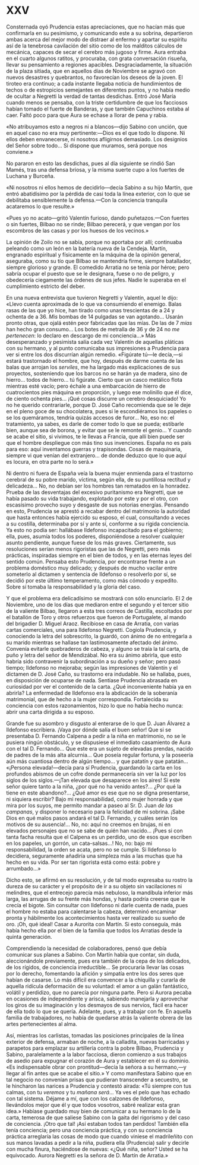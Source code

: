 # XXV

Consternada oyó Prudencia estas apreciaciones, que no hacían más que
confirmarla en su pesimismo, y comunicando este a su sobrina, departieron ambas
acerca del mejor modo de distraer al enfermo y apartar su espíritu así de la
tenebrosa cavilación del sitio como de los malditos cálculos de mecánica,
capaces de secar el cerebro más jugoso y firme. Aura entraba en el cuarto
algunos ratitos, y procuraba, con grata conversación risueña, llevar su
pensamiento a regiones apacibles. Desgraciadamente, la situación de la plaza
sitiada, que en aquellos días de Noviembre se agravó con nuevos desastres
y quebrantos, no favorecían los deseos de la joven. El tiroteo era continuo;
a cada instante llegaba noticia de hundimientos de techos o de estropicios
semejantes en diferentes puntos, y no había medio de ocultar a Negretti la
verdad de tantas desdichas. Entró José María cuando menos se pensaba, con la
triste certidumbre de que los facciosos habían tomado el fuerte de Banderas,
y que también Capuchinos estaba al caer. Faltó poco para que Aura se echase
a llorar de pena y rabia.

«No atribuyamos esto a negros ni a blancos—dijo Sabino con unción, que en aquel
caso no era muy pertinente:—Dios es el que todo lo dispone. Ni ellos deben
envanecerse, ni nosotros afligirnos demasiado. Los designios del Señor sobre
todo... Si dispone que muramos, será porque nos conviene.»

No pararon en esto las desdichas, pues al día siguiente se rindió San Mamés,
tras una defensa briosa, y la misma suerte cupo a los fuertes de Luchana
y Burceña.

«Ni nosotros ni ellos hemos de decidirlo—decía Sabino a su hijo Martín, que
entró abatidísimo por la pérdida de casi toda la línea exterior, con lo que se
debilitaba sensiblemente la defensa.—Con la conciencia tranquila acataremos lo
que resulte.»

«Pues yo no acato—gritó Valentín furioso, dando puñetazos.—Con fuertes o sin
fuertes, Bilbao no se rinde; Bilbao perecerá, y que vengan por los escombros
de las casas y por los huesos de los vecinos.»

La opinión de Zoilo no se sabía, porque no aportaba por allí; continuaba
peleando como un león en la batería nueva de la Cendeja. Martín, engranado
espiritual y físicamente en la máquina de la opinión general, aseguraba, como
su tío que Bilbao se mantendría firme, siempre batallador, siempre glorioso
y grande. El comedido Arratia no se tenía por héroe; pero sabría ocupar el
puesto que se le designara, fuese o no de peligro, y obedecería ciegamente las
órdenes de sus jefes. Nadie le superaba en el cumplimiento estricto del deber.

En una nueva entrevista que tuvieron Negretti y Valentín, aquel le dijo: «Llevo
cuenta aproximada de lo que va consumiendo el enemigo. Balas rasas de las que
yo hice, han tirado como unas trescientas de a 24 y ochenta de a 36&period;
*Mis* bombas de 14 pulgadas se van agotando... Usarán pronto otras, que ojalá
estén peor fabricadas que las mías. De las de 7 *mías* han hecho gran
consumo... Los botes de metralla de 36 y de 24 no *me pertenecen*: lo declaro
en descargo de mi conciencia...» Más desesperanzado y pesimista salía cada vez
Valentín de aquellas pláticas con su hermano, y al punto comunicaba sus
impresiones a Prudencia para ver si entre los dos discurrían algún remedio.
«Figúrate tú—le decía,—si estará trastornado el hombre, que hoy, después de
darme cuenta de las balas que arrojan los *serviles*, me ha largado más
explicaciones de sus proyectos, sosteniendo que los barcos no se harán ya de
madera, sino de hierro... todos de hierro... tú figúrate. Cierto que un casco
metálico flota mientras esté vacío; pero échale a una embarcación de hierro de
cuatrocientos pies máquina en proporción, y luego ese molinillo que él dice, de
ciento ochenta pies... ¡Qué cosas discurre un cerebro desquiciado! Yo no he
querido contrariarle, porque D. José Caño recomienda que se le deje en el pleno
goce de su chocolatera, pues si le escondiéramos los papeles o se los
quemáramos, tendría quizás accesos de furor... No, eso no: el tratamiento, ya
sabes, es darle de comer todo lo que se pueda; estibarle bien, aunque sea de
borona, y evitar que se le remonte el genio... Y cuando se acabe el sitio, si
vivimos, te le llevas a Francia, que allí bien puede ser que el hombre
despliegue con más tino sus invenciones. España no es país para eso: aquí
inventamos guerras y trapisondas. Cosas de maquinaria, siempre vi que venían
del extranjero... de donde deduzco que lo que aquí es locura, en otra parte no
lo será.»

Ni dentro ni fuera de España veía la buena mujer enmienda para el trastorno
cerebral de su pobre marido, víctima, según ella, de su puntillosa rectitud
y delicadeza... No, no debían ser los hombres tan rematados en la honradez.
Prueba de las desventajas del excesivo puritanismo era Negretti, que se había
pasado su vida trabajando, explotado por este y por el otro, con escasísimo
provecho suyo y desgaste de sus notorias energías. Pensando en esto, Prudencia
se aprestó a recabar dentro del matrimonio la autoridad que hasta entonces
había ejercido su esposo, el cual, consultando a veces a su costilla,
determinaba por sí y ante sí, conforme a su rígida conciencia. Ya esto no podía
ser: hallábase Ildefonso incapacitado para el gobierno; ella, pues, asumía
todos los poderes, disponiéndose a resolver cualquier asunto pendiente, aunque
fuese de los más graves. Ciertamente, sus resoluciones serían menos rigoristas
que las de Negretti, pero más prácticas, inspiradas siempre en el bien de
todos, y en las eternas leyes del sentido común. Pensaba esto Prudencia, por
encontrarse frente a un problema doméstico muy delicado; y después de mucho
vacilar entre someterlo al dictamen y sentencia de Ildefonso o resolverlo por
sí, se decidió por este último temperamento, como más cómodo y expedito. Sobre
sí tomaba la responsabilidad y la gloria del caso.

Y que el problema era delicadísimo se mostrará con sólo enunciarlo. El 2 de
Noviembre, uno de los días que mediaron entre el segundo y el tercer sitio de
la valiente Bilbao, llegaron a esta tres correos de Castilla, escoltados por el
batallón de Toro y otros refuerzos que fueron de Portugalete, al mando del
brigadier D. Miguel Araoz. Recibiose en casa de Arratia, con varias cartas
comerciales, una para Ildefonso Negretti. Cogiola Prudencia, y conociendo la
letra del sobrescrito, la guardó, con ánimo de no entregarla a su marido
mientras se hallase tan lastimosamente afectado del ánimo. Convenía evitarle
quebraderos de cabeza, y alguno se traía la tal carta, de puño y letra del
señor de Mendizábal. No era su ánimo abrirla, que esto habría sido contravenir
la subordinación a su dueño y señor; pero pasó tiempo; Ildefonso no mejoraba;
según las impresiones de Valentín y el dictamen de D. José Caño, su trastorno
era indudable. No se hallaba, pues, en disposición de ocuparse de nada.
Sentíase Prudencia abrasada en curiosidad por ver el contenido de la carta.
¿Qué inconveniente había ya en abrirla? La enfermedad de Ildefonso era la
abdicación de la soberanía matrimonial, que de hecho a la mujer correspondía.
Fortalecida su conciencia con estos razonamientos, hizo lo que no había hecho
nunca: abrir una carta dirigida a su esposo.

Grande fue su asombro y disgusto al enterarse de lo que D. Juan Álvarez
a Ildefonso escribiera. ¡Vaya por dónde salía el buen señor! Que si se
presentaba D. Fernando Calpena a pedir a la niña en matrimonio, no se le
pusiera ningún obstáculo, y se dispusiese el inmediato casamiento de Aura con
el tal D. Fernando... Que este era un sujeto de elevadas prendas, nacido de
padres de la más alta alcurnia... Que poseía regular fortuna, y la poseería aún
más cuantiosa dentro de algún tiempo... y que patatín y que patatán...
«¡Persona elevada!—decía para sí Prudencia, guardando la carta en los profundos
abismos de un cofre donde permanecería sin ver la luz por los siglos de los
siglos.—¡Tan elevada que desaparece en los aires! Si este señor quiere tanto
a la niña, ¿por qué no ha venido antes?... ¿Por qué la tiene en este
abandono?... ¿Qué amor es ese que no se digna presentarse, ni siquiera
escribir? Bajo mi responsabilidad, como mujer honrada y que mira por los suyos,
me permito mandar a paseo al Sr. D. Juan *de las campanas*, y disponer lo
necesario para la felicidad de mi sobrina. ¡Sabe Dios en qué malos pasos andará
el tal D. Fernando, y cuáles serán los motivos de su ausencia!... No, no: aquí
no creemos en brujas, ni en elevados personajes que no se sabe de quién han
nacido... ¡Pues si con tanta facha resulta que el Calpena es un perdido, uno de
esos que escriben en los papeles, un gorrón, un cata-salsas...! No, no: bajo mi
responsabilidad, la orden se acata, pero no se cumple. Si Ildefonso lo
decidiera, seguramente añadiría una simpleza más a las muchas que ha hecho en
su vida. Por ser tan rigorista está como está: pobre y arrumbado...»

Dicho esto, se afirmó en su resolución, y de tal modo expresaba su rostro la
dureza de su carácter y el propósito de ir a su objeto sin vacilaciones ni
melindres, que el entrecejo parecía más nebuloso, la mandíbula inferior más
larga, las arrugas de su frente más hondas, y hasta podría creerse que le
crecía el bigote. Sin consultar con Ildefonso ni darle cuenta de nada, pues el
hombre no estaba para calentarse la cabeza, determinó encaminar pronta
y hábilmente los acontecimientos hasta ver realizado su sueño de oro. ¡Oh, qué
ideal! Casar a Aurorita con Martín. Si esto conseguía, más había hecho ella por
el bien de la familia que todos los Arratias desde la quinta generación.

Comprendiendo la necesidad de colaboradores, pensó que debía comunicar sus
planes a Sabino. Con Martín había que contar, sin duda, aleccionándole
previamente, pues era también de la cepa de los delicados, de los rígidos, de
conciencia irreductible... Se procuraría llevar las cosas por lo derecho,
fomentando la afición y simpatía entre los dos seres que habían de casarse. Lo
más difícil era convencer a la chiquilla y curarla de aquella ridícula
deformación de su voluntad: el amor a un galán fantástico, volátil y perdidizo,
que no parecía por ninguna parte. Pero si Aurora pecaba en ocasiones de
independiente y arisca, sabiendo manejarla y aprovechar los giros de su
imaginación y los desmayos de sus nervios, fácil era hacer de ella todo lo que
se quería. Adelante, pues, y a trabajar con fe. En aquella familia de
trabajadores, no había de quedarse atrás la valiente obrera de las artes
pertenecientes al alma.

Así, mientras los carlistas, tomadas las posiciones principales de la línea
exterior de defensa, armaban de noche, a la calladita, nuevas barricadas
y parapetos para emplazar su artillería contra la pobre Bilbao, Prudencia
y Sabino, paralelamente a la labor facciosa, dieron comienzo a sus trabajos de
asedio para expugnar el corazón de Aura y establecer en él su dominio. «Es
indispensable obrar con prontitud—decía la señora a su hermano,—y llegar al fin
antes que se acabe el sitio.» Y como manifestara Sabino que en tal negocio no
convenían prisas que pudieran transcender a secuestro, se le hincharon las
narices a Prudencia y contestó airada: «Tú siempre con tus calmas, con tu
*veremos* y tu *mañana será*... Ya ves el pelo que has echado con tal sistema.
Déjame a mí, que con los calzones de Ildefonso, llevándolos mejor que él y que
todos vosotros, sabré realizar esta gran idea.» Habíase guardado muy bien de
comunicar a su hermano lo de la carta, temerosa de que saliese Sabino con la
gaita del rigorismo y del caso de conciencia. ¡Otro que tal! ¡Así estaban todos
tan perdidos! También ella tenía conciencia; pero una conciencia práctica,
y con su conciencia práctica arreglaría las cosas de modo que cuando viniese el
madrileñito con sus manos lavadas a pedir a la niña, pudiera ella (Prudencia)
salir y decirle con mucha finura, haciéndose de nuevas: «¿Qué niña, señor?
Usted se ha equivocado. Aurora Negretti es la señora de D. Martín de Arratia.»
